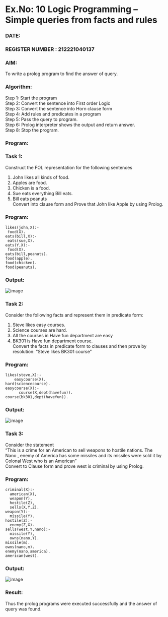 # Ex.No: 10  Logic Programming –  Simple queries from facts and rules
### DATE:                                                                            
### REGISTER NUMBER : 212221040137
### AIM: 
To write a prolog program to find the answer of query. 
###  Algorithm:
 Step 1: Start the program <br> 
 Step 2: Convert the sentence into First order Logic  <br> 
 Step 3:  Convert the sentence into Horn clause form  <br> 
 Step 4: Add rules and predicates in a program   <br> 
 Step 5:  Pass the query to program. <br> 
 Step 6: Prolog interpreter shows the output and return answer. <br> 
 Step 8:  Stop the program.
### Program:
### Task 1:
Construct the FOL representation for the following sentences <br> 
1.	John likes all kinds of food.  <br> 
2.	Apples are food.  <br> 
3.	Chicken is a food.  <br> 
4.	Sue eats everything Bill eats. <br> 
5.	 Bill eats peanuts  <br> 
   Convert into clause form and Prove that John like Apple by using Prolog. <br> 
### Program:

    likes(john,X):-
     food(X).
    eats(bill,X):-
     eats(sue,X).
    eats(Y,X):-
     food(X).
    eats(bill,peanuts).
    food(apple).
    food(chicken).
    food(peanuts).
 

### Output:

![image](https://github.com/Rakesh2k23/AI_Lab_2023-24/assets/141472158/b8f33d9e-a37e-4723-ad78-cdfb85f1171f)


### Task 2:
Consider the following facts and represent them in predicate form: <br>              
1.	Steve likes easy courses. <br> 
2.	Science courses are hard. <br> 
3. All the courses in Have fun department are easy <br> 
4. BK301 is Have fun department course.<br> 
Convert the facts in predicate form to clauses and then prove by resolution: “Steve likes BK301 course”<br> 

### Program:

    likes(steve,X):-
        easycourse(X).
    hard(sciencecourse).
    easycourse(X):-
          course(X,dept(havefun)).
    course(bk301,dept(havefun)).


### Output:

![image](https://github.com/Rakesh2k23/AI_Lab_2023-24/assets/141472158/9355023d-63c2-42ab-abac-61639afb4933)


### Task 3:
Consider the statement <br> 
“This is a crime for an American to sell weapons to hostile nations. The Nano , enemy of America has some missiles and its missiles were sold it by Colonal West who is an American” <br> 
Convert to Clause form and prove west is criminal by using Prolog.<br> 
### Program:

    criminal(X):-
      american(X),
      weapon(Y),
      hostile(Z),
      sells(X,Y,Z).
    weapon(Y):-
      missile(Y).
    hostile(Z):-
      enemy(Z,X).
    sells(west,Y,nano):-
      missile(Y),
      owns(nano,Y).
    missile(m).
    owns(nano,m).
    enemy(nano,america).
    american(west).
 

### Output:

![image](https://github.com/Rakesh2k23/AI_Lab_2023-24/assets/141472158/3e4ccec3-6ff9-4b90-ac18-6ec6c6890620)


### Result:
Thus the prolog programs were executed successfully and the answer of query was found.
